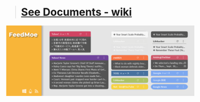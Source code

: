> # [See Documents - wiki](https://github.com/nek7u/FeedMoe/wiki)
[![](https://raw.githubusercontent.com/nek7u/FeedMoe/master/w/images/home/feedmoe_preview.png)](https://github.com/nek7u/FeedMoe/wiki)  

